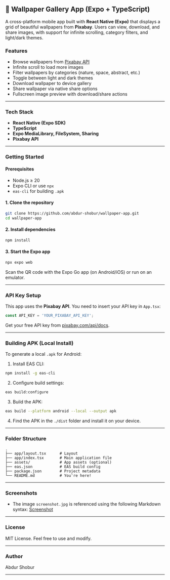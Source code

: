 ## 📱 Wallpaper Gallery App (Expo + TypeScript)

A cross-platform mobile app built with **React Native (Expo)** that displays a grid of beautiful wallpapers from **Pixabay**. Users can view, download, and share images, with support for infinite scrolling, category filters, and light/dark themes.

### Features

- Browse wallpapers from [Pixabay API](https://pixabay.com/api/)
- Infinite scroll to load more images
- Filter wallpapers by categories (nature, space, abstract, etc.)
- Toggle between light and dark themes
- Download wallpaper to device gallery
- Share wallpaper via native share options
- Fullscreen image preview with download/share actions

---

### Tech Stack

- **React Native (Expo SDK)**
- **TypeScript**
- **Expo MediaLibrary, FileSystem, Sharing**
- **Pixabay API**

---

### Getting Started

#### Prerequisites

- Node.js ≥ 20
- Expo CLI or use `npx`
- `eas-cli` for building `.apk`

#### 1. Clone the repository

```bash
git clone https://github.com/abdur-shobur/wallpaper-app.git
cd wallpaper-app
```

#### 2. Install dependencies

```bash
npm install

```

#### 3. Start the Expo app

```bash
npx expo web
```

Scan the QR code with the Expo Go app (on Android/iOS) or run on an emulator.

---

### API Key Setup

This app uses the **Pixabay API**. You need to insert your API key in `App.tsx`:

```ts
const API_KEY = 'YOUR_PIXABAY_API_KEY';
```

Get your free API key from [pixabay.com/api/docs](https://pixabay.com/api/docs/).

---

### Building APK (Local Install)

To generate a local `.apk` for Android:

1. Install EAS CLI:

```bash
npm install -g eas-cli
```

2. Configure build settings:

```bash
eas build:configure
```

3. Build the APK:

```bash
eas build --platform android --local --output apk
```

4. Find the APK in the `./dist` folder and install it on your device.

---

### Folder Structure

```
.
├── app/layout.tsx      # Layout
├── app/index.tsx       # Main application file
├── assets/             # App assets (optional)
├── eas.json            # EAS build config
├── package.json        # Project metadata
└── README.md           # You're here!
```

---

### Screenshots

- The image `screenshot.jpg` is referenced using the following Markdown syntax:
  [Screenshot](./screenshot.jpg)

---

### License

MIT License. Feel free to use and modify.

---

### Author

Abdur Shobur

---
